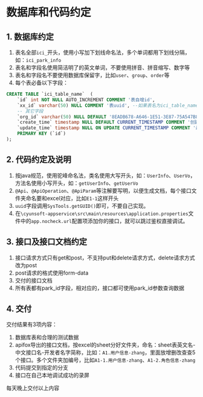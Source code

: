 # 数据库和代码约定

## 1. 数据库约定

1. 表名全部`ici_`开头，使用小写加下划线命名法，多个单词都用下划线分隔，如：`ici_park_info`
2. 表名和字段名使用简洁明了的英文单词，不要使用拼音、拼音缩写、数字等
3. 表名和字段名不要使用数据库保留字，比如`user`、`group`、`order`等
4. 每个表必备以下字段：
```sql
CREATE TABLE `ici_table_name`  (
	`id` int NOT NULL AUTO_INCREMENT COMMENT '表自增id',
	`xx_id` varchar(50) NULL COMMENT '表uuid', --如果表名为ici_table_name，则xx为table_name，本字段名为table_name_id
	-- 其它字段
	`org_id` varchar(50) NULL DEFAULT '8EADB678-A646-1E51-3E87-75A547B8AF19',
	`create_time` timestamp NULL DEFAULT CURRENT_TIMESTAMP COMMENT '创建时间',
	`update_time` timestamp NULL ON UPDATE CURRENT_TIMESTAMP COMMENT '最近更新时间',
	PRIMARY KEY (`id`)
);
```

## 2. 代码约定及说明

1. 按java规范，使用驼峰命名法，类名使用大写开头，如：`UserInfo`、`UserVo`，方法名使用小写开头，如：`getUserInfo`、`getUserVo`
2. `@Api`、`@ApiOperation`、`@ApiParam`等注解要写明，以便生成文档，每个接口文件夹命名要和excel对应，比如`E1-1`这样开头
3. `uuid`字段调用`SysTools.getGUID()`即可，不要自己实现。 
4. 在`\cyunsoft-appservice\src\main\resources\application.properties`文件中的`app.nocheck.url`配置项添加你的接口，就可以跳过鉴权直接调试。

## 3. 接口及接口文档约定
1. 接口请求方式只有get和post，不支持put和delete请求方式，delete请求方式改为post
2. post请求的格式使用form-data
3. 交付的接口文档
4. 所有表都有park_id字段，相对应的，接口都可使用park_id参数查询数据

## 4. 交付
交付结果有3项内容：
1. 数据库表和合理的测试数据
2. apifox导出的接口文档，按excel的sheet分好文件夹，命名：sheet表英文名-中文接口名-开发者名字简称，比如：`A1.用户信息-zhang`，里面放增删改查查5个接口。多个文件夹加编号，比如`A1-1.用户信息-zhang`、`A1-2.角色信息-zhang`
3. 代码提交到指定的分支
4. 接口在自己本地调试成功的录屏

每天晚上交付以上内容